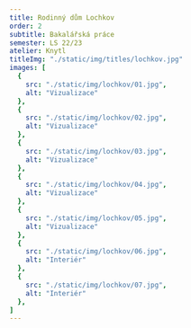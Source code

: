 ```yaml
---
title: Rodinný dům Lochkov
order: 2
subtitle: Bakalářská práce
semester: LS 22/23
atelier: Knytl
titleImg: "./static/img/titles/lochkov.jpg"
images: [
  {
    src: "./static/img/lochkov/01.jpg",
    alt: "Vizualizace"
  },
  {
    src: "./static/img/lochkov/02.jpg",
    alt: "Vizualizace"
  },
  {
    src: "./static/img/lochkov/03.jpg",
    alt: "Vizualizace"
  },
  {
    src: "./static/img/lochkov/04.jpg",
    alt: "Vizualizace"
  },
  {
    src: "./static/img/lochkov/05.jpg",
    alt: "Vizualizace"
  },
  {
    src: "./static/img/lochkov/06.jpg",
    alt: "Interiér"
  },
  {
    src: "./static/img/lochkov/07.jpg",
    alt: "Interiér"
  },
]
---
```

